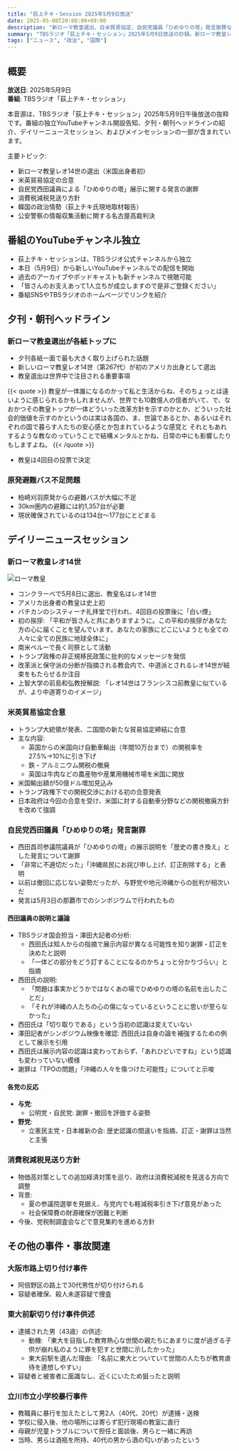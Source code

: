 ```yaml
---
title: "荻上チキ・Session 2025年5月9日放送"
date: 2025-05-08T20:00:00+09:00
description: "新ローマ教皇選出、日米貿易協定、自民党議員「ひめゆりの塔」発言謝罪など"
summary: "TBSラジオ「荻上チキ・セッション」2025年5月9日放送の抄録。新ローマ教皇レオ14世の選出、日米貿易協定合意、自民党西田議員の「ひめゆりの塔」発言謝罪、消費税減税見送り方針などを取り上げています。"
tags: ["ニュース", "政治", "国際"]
---
```


## 概要

**放送日**: 2025年5月9日  
**番組**: TBSラジオ「荻上チキ・セッション」

本音源は、TBSラジオ「荻上チキ・セッション」2025年5月9日午後放送の抜粋です。番組の独立YouTubeチャンネル開設告知、夕刊・朝刊ヘッドラインの紹介、デイリーニュースセッション、およびメインセッションの一部が含まれています。

主要トピック:
- 新ローマ教皇レオ14世の選出（米国出身者初）
- 米英貿易協定の合意
- 自民党西田議員による「ひめゆりの塔」展示に関する発言の謝罪
- 消費税減税見送り方針
- 韓国の政治情勢（荻上チキ氏現地取材報告）
- 公安警察の情報収集活動に関する名古屋高裁判決

## 番組のYouTubeチャンネル独立

* 荻上チキ・セッションは、TBSラジオ公式チャンネルから独立
* 本日（5月9日）から新しいYouTubeチャンネルでの配信を開始
* 過去のアーカイブやポッドキャストも新チャンネルで視聴可能
* 「皆さんのお支えあって1人立ちが成立しますので是非ご登録ください」
* 番組SNSやTBSラジオのホームページでリンクを紹介

## 夕刊・朝刊ヘッドライン

### 新ローマ教皇選出が各紙トップに

* 夕刊各紙一面で最も大きく取り上げられた話題
* 新しいローマ教皇レオ14世（第267代）が初のアメリカ出身として選出
* 教皇選出は世界中で注目される重要事項

{{< quote >}}
教皇が一体誰になるのかって私と生活からね、そのちょっとほ遠いように感じられるかもしれませんが、世界でも10数億人の信者がいて、で、なおかつその教皇トップが一体どういった改革方針を示すのかとか、どういった社会的価値を示すのかというのは実は各国の、ま、世論であるとか、あるいはそれぞれの国で暮らす人たちの安心感とか包まれているような感覚と それともあれするような教なのっていうことで結構メンタルとかね、日常の中にも影響したりもしますよね。
{{< /quote >}}

* 教皇は4回目の投票で決定

### 原発避難バス不足問題

* 柏崎刈羽原発からの避難バスが大幅に不足
* 30km圏内の避難には約1,357台が必要
* 現状確保されているのは134台～177台にとどまる

## デイリーニュースセッション

### 新ローマ教皇レオ14世

![ローマ教皇](https://example.com/pope_leo_xiv.jpg)

* コンクラーベで5月8日に選出、教皇名はレオ14世
* アメリカ出身者の教皇は史上初
* バチカンのシスティーナ礼拝堂で行われ、4回目の投票後に「白い煙」
* 初の挨拶: 「平和が皆さんと共にありますように。この平和の挨拶があなた方の心に届くことを望んでいます。あなたの家族にどこにいようとも全ての人々に全ての民族に地球全体に」
* 南米ペルーで長く司祭として活動
* トランプ政権の非正規移民政策に批判的なメッセージを発信
* 改革派と保守派の分断が指摘される教会内で、中道派とされるレオ14世が結束をもたらせるか注目
* 上智大学の前島和弘教授解説: 「レオ14世はフランシスコ前教皇に似ているが、より中道寄りのイメージ」

### 米英貿易協定合意

* トランプ大統領が発表、二国間の新たな貿易協定締結に合意
* 主な内容:
  * 英国からの米国向け自動車輸出（年間10万台まで）の関税率を27.5%→10%に引き下げ
  * 鉄・アルミニウム関税の撤廃
  * 英国は牛肉などの農産物や産業用機械市場を米国に開放
* 米国輸出額が50億ドル増加見込み
* トランプ政権下での関税交渉における初の合意発表
* 日本政府は今回の合意を受け、米国に対する自動車分野などの関税撤廃方針を改めて強調

### 自民党西田議員「ひめゆりの塔」発言謝罪

* 西田昌司参議院議員が「ひめゆりの塔」の展示説明を「歴史の書き換え」とした発言について謝罪
* 「非常に不適切だった」「沖縄県民にお詫び申し上げ、訂正削除する」と表明
* 以前は撤回に応じない姿勢だったが、与野党や地元沖縄からの批判が相次いだ
* 発言は5月3日の那覇市でのシンポジウムで行われたもの

#### 西田議員の説明と議論

* TBSラジオ国会担当・澤田大記者の分析:
  * 西田氏は知人からの指摘で展示内容が異なる可能性を知り謝罪・訂正を決めたと説明
  * 「一体どの部分をどう訂することになるのかちょっと分かりづらい」と指摘
* 西田氏の説明:
  * 「問題は事実かどうかではなくあの場でひめゆりの塔の名前を出したことだ」
  * 「それが沖縄の人たちの心の傷になっているということに思いが至らなかった」
* 西田氏は「切り取りである」という当初の認識は変えていない
* 澤田記者がシンポジウム映像を確認: 西田氏は自身の論を補強するための例として展示を引用
* 西田氏は展示内容の認識は変わっておらず、「あれひどいですね」という認識も変わっていない模様
* 謝罪は「TPOの問題」「沖縄の人々を傷つけた可能性」についてと示唆

#### 各党の反応

* **与党**:
  * 公明党・自民党: 謝罪・撤回を評価する姿勢
* **野党**:
  * 立憲民主党・日本維新の会: 歴史認識の間違いを指摘、訂正・謝罪は当然と主張

### 消費税減税見送り方針

* 物価高対策としての追加経済対策を巡り、政府は消費税減税を見送る方向で調整
* 背景:
  * 夏の参議院選挙を見据え、与党内でも軽減税率引き下げ意見があった
  * 社会保障費の財源確保が困難と判断
* 今後、党税制調査会などで意見集約を進める方針

## その他の事件・事故関連

### 大阪市路上切り付け事件
* 阿倍野区の路上で30代男性が切り付けられる
* 容疑者確保、殺人未遂容疑で捜査

### 東大前駅切り付け事件供述
* 逮捕された男（43歳）の供述:
  * 動機: 「東大を目指した教育熱心な世間の親たちにあまりに度が過ぎる子供が崩れ私のように罪を犯すと世間に示したかった」
  * 東大前駅を選んだ理由: 「名前に東大とついていて世間の人たちが教育虐待を連想しやすい」
* 容疑者と被害者に面識なし、近くにいたため狙ったと説明

### 立川市立小学校暴行事件
* 教職員に暴行を加えたとして男2人（40代、20代）が逮捕・送検
* 学校に侵入後、他の場所には寄らず犯行現場の教室に直行
* 母親が児童トラブルについて担任と面談後、男らと一緒に再訪
* 当時、男らは酒瓶を所持、40代の男から酒の匂いがあったという